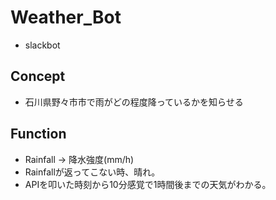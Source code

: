 # Weather_Bot
- slackbot

## Concept
- 石川県野々市市で雨がどの程度降っているかを知らせる

## Function
- Rainfall -> 降水強度(mm/h)
- Rainfallが返ってこない時、晴れ。
- APIを叩いた時刻から10分感覚で1時間後までの天気がわかる。
